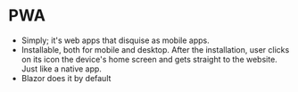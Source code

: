 # PWA

- Simply; it's web apps that disquise as mobile apps.
- Installable, both for mobile and desktop. After the installation, user clicks on its icon the device's home screen and gets straight to the website. Just like a native app.
- Blazor does it by default
